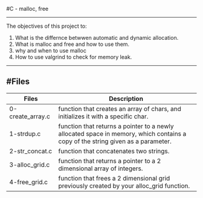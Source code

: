 #C - malloc, free

---
The objectives of this project to:
1. What is the differnce betwwen automatic and dynamic allocation.
2. What is malloc and free and how to use them.
3. why and when to use malloc
4. How to use valgrind to check for memory leak.
---
#Files
---
Files | Description
------|-------------
0-create_array.c | function that creates an array of chars, and initializes it with a specific char.
1-strdup.c | function that returns a pointer to a newly allocated space in memory, which contains a copy of the string given as a parameter.
2-str_concat.c | function that concatenates two strings.
3-alloc_grid.c | function that returns a pointer to a 2 dimensional array of integers.
4-free_grid.c | function that frees a 2 dimensional grid previously created by your alloc_grid function.

